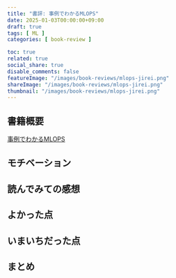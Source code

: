 ```yaml
---
title: "書評: 事例でわかるMLOPS"
date: 2025-01-03T00:00:00+09:00
draft: true
tags: [ ML ]
categories: [ book-review ]

toc: true
related: true
social_share: true
disable_comments: false
featureImage: "/images/book-reviews/mlops-jirei.png"
shareImage: "/images/book-reviews/mlops-jirei.png"
thumbnail: "/images/book-reviews/mlops-jirei.png"
---
```


## 書籍概要

[事例でわかるMLOPS](https://www.kspub.co.jp/book/detail/5369562.html)

## モチベーション


## 読んでみての感想


## よかった点


## いまいちだった点


## まとめ



